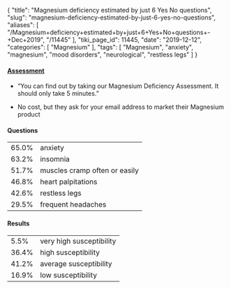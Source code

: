 {
    "title": "Magnesium deficiency estimated by just 6 Yes No questions",
    "slug": "magnesium-deficiency-estimated-by-just-6-yes-no-questions",
    "aliases": [
        "/Magnesium+deficiency+estimated+by+just+6+Yes+No+questions+-+Dec+2019",
        "/11445"
    ],
    "tiki_page_id": 11445,
    "date": "2019-12-12",
    "categories": [
        "Magnesium"
    ],
    "tags": [
        "Magnesium",
        "anxiety",
        "magnesium",
        "mood disorders",
        "neurological",
        "restless legs"
    ]
}


#### [Assessment](https://rnareset.com/pages/are-you-magnesium-deficient-assessment)

* “You can find out by taking our Magnesium Deficiency Assessment. It should only take 5 minutes.”

* No cost, but they ask for your email address to market their Magnesium product

#### Questions

| | |
| --- | --- |
| 65.0% | anxiety |
| 63.2% | insomnia |
| 51.7% | muscles cramp often or easily |
| 46.8% | heart palpitations |
| 42.6% | restless legs |
| 29.5% | frequent headaches |

#### Results

| | |
| --- | --- |
| 5.5% | very high susceptibility |
| 36.4% | high susceptibility |
| 41.2% | average susceptibility |
| 16.9% | low susceptibility |